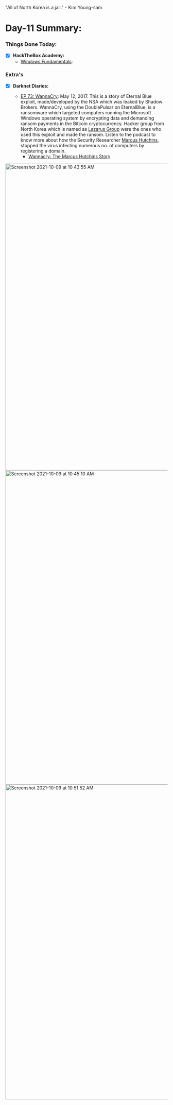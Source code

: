 "All of North Korea is a jail." - Kim Young-sam

# Day-11 Summary:

### Things Done Today:

- [X] **HackTheBox Academy:**
  - [Windows Fundamentals](https://academy.hackthebox.com/course/preview/windows-fundamentals):


### Extra's

- [X] **Darknet Diaries:**

  - [EP 73: WannaCry](https://darknetdiaries.com/episode/73/): May 12, 2017. This is a story of Eternal Blue exploit, made/developed by the NSA which was leaked by Shadow Brokers. WannaCry, using the DoublePulsar on EternalBlue, is a ransomware which targeted computers running the Microsoft Windows operating system by encrypting data and demanding ransom payments in the Bitcoin cryptocurrency. Hacker group from North Korea which is named as [Lazarus Group](https://en.wikipedia.org/wiki/Lazarus_Group) were the ones who used this exploit and made the ransom. Listen to the podcast to know more about how the Security Researcher [Marcus Hutchins](https://twitter.com/MalwareTechBlog), stopped the virus infecting numerous no. of computers by registering a domain. 
    - [Wannacry: The Marcus Hutchins Story](https://www.youtube.com/watch?v=vveLaA-z3-o)

<img width="953" alt="Screenshot 2021-10-09 at 10 43 55 AM" src="https://user-images.githubusercontent.com/56188454/136646290-61829816-5d13-4023-899e-1d792cca5908.png">
<img width="976" alt="Screenshot 2021-10-09 at 10 45 10 AM" src="https://user-images.githubusercontent.com/56188454/136646293-dc148ba4-29a2-4c70-abba-8e7d68f9c57e.png">
<img width="979" alt="Screenshot 2021-10-09 at 10 51 52 AM" src="https://user-images.githubusercontent.com/56188454/136646298-0af65d8f-60ae-4b03-bdf3-69fb79414779.png">
